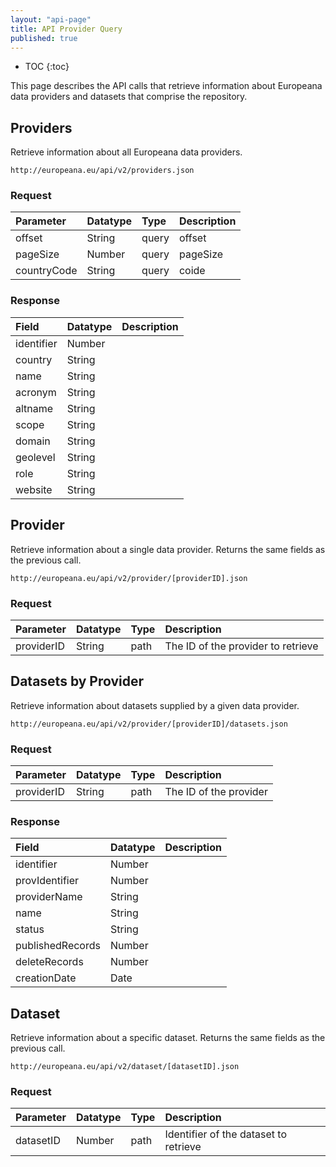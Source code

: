 ```yaml
---
layout: "api-page"
title: API Provider Query
published: true
---
```


* TOC
{:toc}

This page describes the API calls that retrieve information about Europeana data providers and datasets that comprise the repository.

## Providers

Retrieve information about all Europeana data providers.

    http://europeana.eu/api/v2/providers.json
    
### Request  

| Parameter | Datatype | Type | Description |
|:-------------|:-------------|:-----|:-----|
| offset | String |  query | offset |
| pageSize | Number | query  | pageSize|
| countryCode | String | query | coide |

### Response

| Field | Datatype | Description |
|:-------------|:-------------|:-----|
| identifier  | Number |  |
| country     | String |  |
| name        | String |  |
| acronym     | String |  |
| altname     | String |  |
| scope       | String |  |
| domain      | String |  |
| geolevel    | String |  |
| role        | String |  |
| website     | String |  |


## Provider

Retrieve information about a single data provider. Returns the same fields as the previous call.

	http://europeana.eu/api/v2/provider/[providerID].json
    
### Request  

| Parameter | Datatype | Type | Description |
|:-------------|:-------------|:-----|:-----|
| providerID | String |  path | The ID of the provider to retrieve |

    
## Datasets by Provider

Retrieve information about datasets supplied by a given data provider.

	http://europeana.eu/api/v2/provider/[providerID]/datasets.json

### Request  

| Parameter | Datatype | Type | Description |
|:-------------|:-------------|:-----|:-----|
| providerID | String |  path | The ID of the provider |

### Response

| Field | Datatype | Description |
|:-------------|:-------------|:-----|
| identifier  | Number |  |
| provIdentifier     | Number |  |
| providerName     | String |  |
| name     | String |  |
| status     | String |  |
| publishedRecords     | Number |  |
| deleteRecords     | Number |  |
| creationDate     | Date |  |


## Dataset

Retrieve information about a specific dataset. Returns the same fields as the previous call.

	http://europeana.eu/api/v2/dataset/[datasetID].json

### Request  

| Parameter | Datatype | Type | Description |
|:-------------|:-------------|:-----|:-----|
| datasetID | Number |  path | Identifier of the dataset to retrieve|